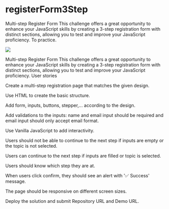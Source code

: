 # registerForm3Step
Multi-step Register Form This challenge offers a great opportunity to enhance your JavaScript skills by creating a 3-step registration form with distinct sections, allowing you to test and improve your JavaScript proficiency. To practice.


![](https://devchallenges.io/_next/image?url=https%3A%2F%2Fcsyxkpbavpcrhwqhcpyy.supabase.co%2Fstorage%2Fv1%2Fobject%2Fpublic%2Fchallenges%2F35%2Fchallenge-35-thumbnail&w=1920&q=75)

Multi-step Register Form
This challenge offers a great opportunity to enhance your JavaScript skills by creating a 3-step registration form with distinct sections, allowing you to test and improve your JavaScript proficiency.
User stories


Create a multi-step registration page that matches the given design.

Use HTML to create the basic structure.

Add form, inputs, buttons, stepper,... according to the design.

Add validations to the inputs: name and email input should be required and email input should only accept email format.

Use Vanilla JavaScript to add interactivity.

Users should not be able to continue to the next step if inputs are empty or the topic is not selected.

Users can continue to the next step if inputs are filled or topic is selected.

Users should know which step they are at.

When users click confirm, they should see an alert with '✅ Success' message.

The page should be responsive on different screen sizes.

Deploy the solution and submit Repository URL and Demo URL.